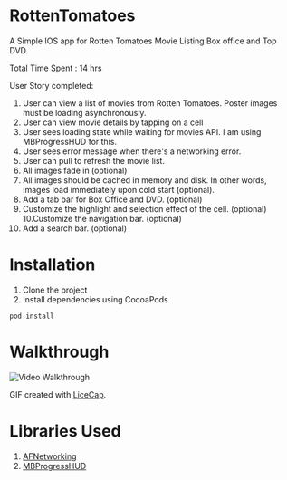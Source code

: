 RottenTomatoes
==============

A Simple IOS app for Rotten Tomatoes Movie Listing Box office and Top DVD.

Total Time Spent : 14 hrs

User Story completed:

1. User can view a list of movies from Rotten Tomatoes. Poster images must be loading asynchronously.
2. User can view movie details by tapping on a cell 
3. User sees loading state while waiting for movies API. I am using MBProgressHUD for this.
4. User sees error message when there's a networking error.
5. User can pull to refresh the movie list.
6. All images fade in (optional)
7. All images should be cached in memory and disk. In other words, images load immediately upon cold start (optional).
8. Add a tab bar for Box Office and DVD. (optional)
9. Customize the highlight and selection effect of the cell. (optional)
10.Customize the navigation bar. (optional)
11. Add a search bar. (optional)

# Installation
1. Clone the project
2. Install dependencies using CocoaPods

  `` pod install ``

Walkthrough
=============
![Video Walkthrough](https://raw.githubusercontent.com/pravinneema/RottenTomatoes/master/Demo.gif)

GIF created with [LiceCap](http://www.cockos.com/licecap/).

# Libraries Used
1. [AFNetworking](http://afnetworking.com/)
2. [MBProgressHUD](https://github.com/mutualmobile/MMProgressHUD)
